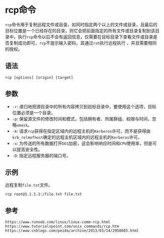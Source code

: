 # rcp命令
`rcp`命令用于复制远程文件或目录，如同时指定两个以上的文件或目录，且最后的目标位置是一个已经存在的目录，则它会把前面指定的所有文件或目录复制到该目录中，执行`rcp`命令以后不会有返回信息，仅需要在目标目录下查看文件或目录是否复制成功即可，`rcp`不提示输入密码，其通过`rsh`执行远程执行 ，并且需要相同的授权。

## 语法

```shell
rcp [options] [origin] [target]
```

## 参数
* `-r`: 递归地把源目录中的所有内容拷贝到目标目录中，要使用这个选项，目标位置必须是一个目录。
* `-p`: 保留源文件的修改时间和模式，包括拥有者、所属群组、权限与时间，忽略`umask`。
* `-k`: 请求`rcp`获得在指定区域内的远程主机的`Kerberos`许可，而不是获得由`krb_relmofhost`确定的远程主机区域内的远程主机的`Kerberos`许可。
* `-x`: 为传送的所有数据打开`DES`加密，这会影响响应时间和`CPU`使用率，但是可以提高安全性。
* `-D`: 指定远程服务器的端口号。

## 示例
远程复制`file.txt`文件。

```shell
rcp root@1.1.1.1:/file.txt file.txt
```






## 参考

```
https://www.runoob.com/linux/linux-comm-rcp.html
https://www.tutorialspoint.com/unix_commands/rcp.htm
https://www.cnblogs.com/peida/archive/2013/03/14/2958685.html
```
